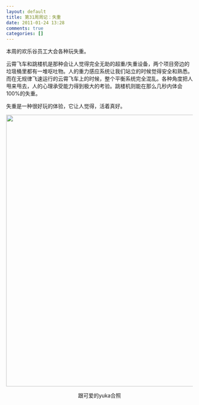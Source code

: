 ```yaml
---
layout: default
title: 第31周周记：失重
date: 2011-01-24 13:28
comments: true
categories: []
---
```

本周的欢乐谷员工大会各种玩失重。

云霄飞车和跳楼机是那种会让人觉得完全无助的超重/失重设备，两个项目旁边的垃圾桶里都有一堆呕吐物。人的重力感应系统让我们站立的时候觉得安全和熟悉。而在无规律飞速运行的云霄飞车上的时候，整个平衡系统完全混乱。各种角度把人甩来甩去，人的心理承受能力得到极大的考验。跳楼机则能在那么几秒内体会100%的失重。

失重是一种很好玩的体验，它让人觉得，活着真好。


<p style="text-align: center;"><a href="http://user.qzone.qq.com/366064664/blog/1295623207"><img class="aligncenter size-full wp-image-610" title="欢乐谷跟yuka的照片" src="http://yuguo.us/files/2011/01/http_imgload.jpg" alt="" width="550" height="733" /></a></p>
<p style="text-align: center;">跟可爱的yuka合照</p>
